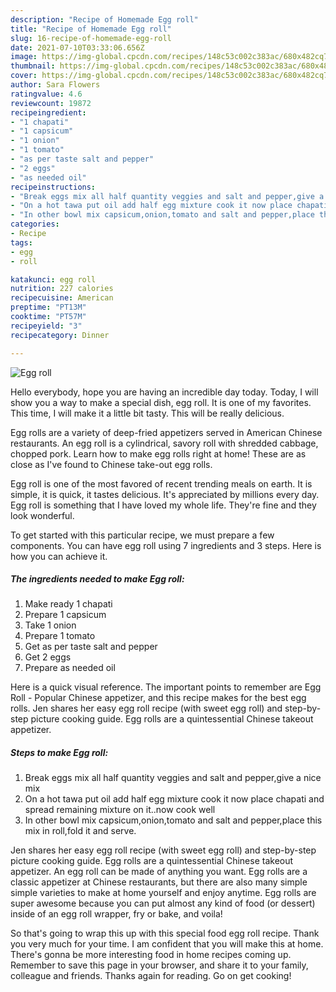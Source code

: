 ```yaml
---
description: "Recipe of Homemade Egg roll"
title: "Recipe of Homemade Egg roll"
slug: 16-recipe-of-homemade-egg-roll
date: 2021-07-10T03:33:06.656Z
image: https://img-global.cpcdn.com/recipes/148c53c002c383ac/680x482cq70/egg-roll-recipe-main-photo.jpg
thumbnail: https://img-global.cpcdn.com/recipes/148c53c002c383ac/680x482cq70/egg-roll-recipe-main-photo.jpg
cover: https://img-global.cpcdn.com/recipes/148c53c002c383ac/680x482cq70/egg-roll-recipe-main-photo.jpg
author: Sara Flowers
ratingvalue: 4.6
reviewcount: 19872
recipeingredient:
- "1 chapati"
- "1 capsicum"
- "1 onion"
- "1 tomato"
- "as per taste salt and pepper"
- "2 eggs"
- "as needed oil"
recipeinstructions:
- "Break eggs mix all half quantity veggies and salt and pepper,give a nice mix"
- "On a hot tawa put oil add half egg mixture cook it now place chapati and spread remaining mixture on it..now cook well"
- "In other bowl mix capsicum,onion,tomato and salt and pepper,place this mix in roll,fold it and serve."
categories:
- Recipe
tags:
- egg
- roll

katakunci: egg roll 
nutrition: 227 calories
recipecuisine: American
preptime: "PT13M"
cooktime: "PT57M"
recipeyield: "3"
recipecategory: Dinner

---
```



![Egg roll](https://img-global.cpcdn.com/recipes/148c53c002c383ac/680x482cq70/egg-roll-recipe-main-photo.jpg)

Hello everybody, hope you are having an incredible day today. Today, I will show you a way to make a special dish, egg roll. It is one of my favorites. This time, I will make it a little bit tasty. This will be really delicious.

Egg rolls are a variety of deep-fried appetizers served in American Chinese restaurants. An egg roll is a cylindrical, savory roll with shredded cabbage, chopped pork. Learn how to make egg rolls right at home! These are as close as I&#39;ve found to Chinese take-out egg rolls.

Egg roll is one of the most favored of recent trending meals on earth. It is simple, it is quick, it tastes delicious. It's appreciated by millions every day. Egg roll is something that I have loved my whole life. They're fine and they look wonderful.


To get started with this particular recipe, we must prepare a few components. You can have egg roll using 7 ingredients and 3 steps. Here is how you can achieve it.

<!--inarticleads1-->

##### The ingredients needed to make Egg roll:

1. Make ready 1 chapati
1. Prepare 1 capsicum
1. Take 1 onion
1. Prepare 1 tomato
1. Get as per taste salt and pepper
1. Get 2 eggs
1. Prepare as needed oil


Here is a quick visual reference. The important points to remember are Egg Roll - Popular Chinese appetizer, and this recipe makes for the best egg rolls. Jen shares her easy egg roll recipe (with sweet egg roll) and step-by-step picture cooking guide. Egg rolls are a quintessential Chinese takeout appetizer. 

<!--inarticleads2-->

##### Steps to make Egg roll:

1. Break eggs mix all half quantity veggies and salt and pepper,give a nice mix
1. On a hot tawa put oil add half egg mixture cook it now place chapati and spread remaining mixture on it..now cook well
1. In other bowl mix capsicum,onion,tomato and salt and pepper,place this mix in roll,fold it and serve.


Jen shares her easy egg roll recipe (with sweet egg roll) and step-by-step picture cooking guide. Egg rolls are a quintessential Chinese takeout appetizer. An egg roll can be made of anything you want. Egg rolls are a classic appetizer at Chinese restaurants, but there are also many simple simple varieties to make at home yourself and enjoy anytime. Egg rolls are super awesome because you can put almost any kind of food (or dessert) inside of an egg roll wrapper, fry or bake, and voila! 

So that's going to wrap this up with this special food egg roll recipe. Thank you very much for your time. I am confident that you will make this at home. There's gonna be more interesting food in home recipes coming up. Remember to save this page in your browser, and share it to your family, colleague and friends. Thanks again for reading. Go on get cooking!
